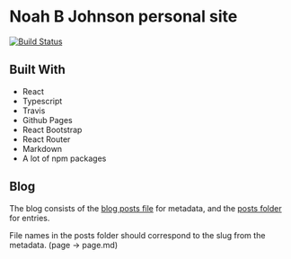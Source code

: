 # Noah B Johnson personal site
[![Build Status](https://travis-ci.com/noahbjohnson/noahbjohnson.net.svg?branch=master)](https://travis-ci.com/noahbjohnson/noahbjohnson.net)

## Built With

 - React
 - Typescript
 - Travis
 - Github Pages
 - React Bootstrap
 - React Router
 - Markdown
 - A lot of npm packages

## Blog

The blog consists of the [blog posts file](src/content/blogPosts.ts) for metadata, and the [posts folder](public/posts) for entries.

File names in the posts folder should correspond to the slug from the metadata. (page -> page.md) 
